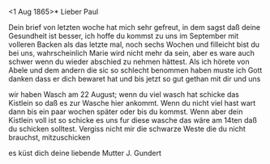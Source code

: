  <1 Aug 1865>*
Lieber Paul

Dein brief von letzten woche hat mich sehr gefreut, in dem sagst daß deine Gesundheit ist besser, ich hoffe du kommst zu uns im September mit volleren Backen als das letzte mal, noch sechs Wochen und filleicht bist du bei uns, wahrscheinlich Marie wird nicht mehr da sein, aber es ware auch schwer wenn du wieder abschied zu nehmen hättest. Als ich hörete von Abele und dem andern die sic so schlecht benommen haben muste ich Gott danken dass er dich bewaret hat und bis jetzt so gut gethan mit dir und uns

wir haben Wasch am 22 August; wenn du viel wasch hat schicke das Kistlein so daß es zur Wasche hier ankommt. Wenn du nicht viel hast wart dann bis ein paar wochen später oder bis du kommst. Wenn aber dein Kistlein voll ist so schicke es uns fur diese wasche das wäre am 14ten daß du schicken solltest. Vergiss nicht mir die schwarze Weste die du nicht brauchst, mitzuschicken

es küst dich deine liebende Mutter
 J. Gundert

